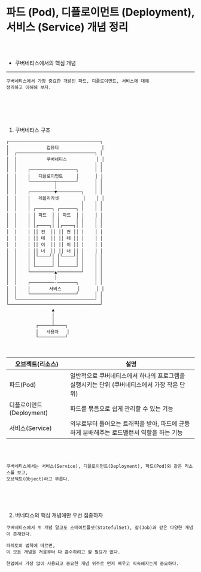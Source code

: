 # 파드 (Pod), 디플로이먼트 (Deployment), 서비스 (Service) 개념 정리

<br />
<br />

* 쿠버네티스에서의 핵심 개념

---

```
쿠버네티스에서 가장 중요한 개념인 파드, 디플로이먼트, 서비스에 대해
정리하고 이해해 보자.
```

<br />
<br />
<br />
<br />

1. 쿠버네티스 구조

```
┌──────────────────────────────────┐
│              컴퓨터                │
│  ┌─────────────────────────────┐ │
│  │           쿠버네티스           │ │
│  │                             │ │
│  │    ┌─────────────────┐      │ │
│  │    │   디플로이먼트     │      │ │
│  │    └─────────┬───────┘      │ │
│  │              │              │ │
│  │    ┌─────────▼─────────┐    │ │
│  │    │   레플리카셋         │    │ │
│  │    │                   │    │ │
│  │    │ ┌──────┐ ┌──────┐ │    │ │
│  │    │ │ 파드  │ │ 파드  │ │    │ │
│  │    │ │      │ │      │ │    │ │
│  │    │ │┌────┐| │┌────┐│ │    │ │
│  │    │ ││ 컨  ││ ││ 컨 ││ │    │ │
│  │    │ ││ 테  ││ ││ 테 ││ │    │ │
│  │    │ ││ 이  ││ ││ 이 ││ │    │ │
│  │    │ ││ 너  ││ ││ 너 ││ │    │ │
│  │    │ │└────┘│ │└────┘│ │    │ │
│  │    │ │      │ │      │ │    │ │
│  │    │ └──────┘ └──────┘ │    │ │
│  │    └─────────▲─────────┘    │ │
│  │              │              │ │
│  │    ┌─────────-───────┐      │ │
│  │    │       서비스      │      │ │
│  │    └─────────────────┘      │ │
│  └─────────────────────────────┘ │
└──────────────────────────────────┘
                 ▲
                 │
                 │
           ┌─────┴────┐
           │   사용자   │
           └──────────┘

```

<br />

| 오브젝트(리소스)          | 설명                                                                   |
|-----------------------|-----------------------------------------------------------------------|
| 파드(Pod)              | 일반적으로 쿠버네티스에서 하나의 프로그램을 실행시키는 단위 (쿠버네티스에서 가장 작은 단위)  |
| 디플로이먼트(Deployment) | 파드를 묶음으로 쉽게 관리할 수 있는 기능                                        |
| 서비스(Service)         | 외부로부터 들어오는 트래픽을 받아, 파드에 균등하게 분배해주는 로드밸런서 역할을 하는 기능   |

<br />
<br />

```
쿠버네티스에서는 서비스(Service), 디플로이먼트(Deployment), 파드(Pod)와 같은 리소스를 보고,
오브젝트(Object)라고 부른다.
```

<br />
<br />
<br />

2. 버네티스의 핵심 개념에만 우선 집중하자

```
쿠버네티스에서 위 개념 말고도 스테이트풀셋(StatefulSet), 잡(Job)과 같은 다양한 개념이 존재한다.

파레토의 법칙에 따르면,
이 모든 개념을 처음부터 다 흡수하려고 할 필요가 없다.

현업에서 가장 많이 사용되고 중요한 개념 위주로 먼저 배우고 익숙해지는게 중요하다.
```
